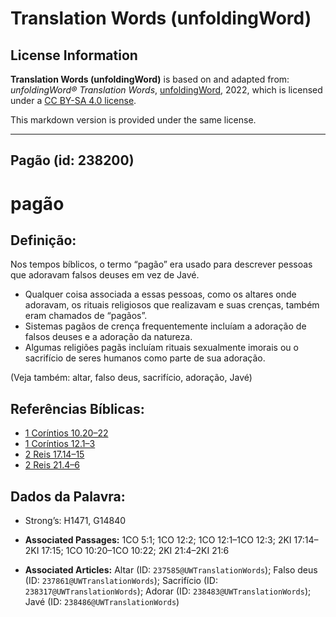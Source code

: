 # Translation Words (unfoldingWord)

## License Information

**Translation Words (unfoldingWord)** is based on and adapted from: _unfoldingWord® Translation Words_, [unfoldingWord](https://unfoldingword.org/utw), 2022, which is licensed under a [CC BY-SA 4.0 license](https://creativecommons.org/licenses/by-sa/4.0/legalcode.en).

This markdown version is provided under the same license.



--------------------------------

## Pagão (id: 238200)

pagão
=====

Definição:
----------

Nos tempos bíblicos, o termo “pagão” era usado para descrever pessoas que adoravam falsos deuses em vez de Javé.

* Qualquer coisa associada a essas pessoas, como os altares onde adoravam, os rituais religiosos que realizavam e suas crenças, também eram chamados de “pagãos”.
* Sistemas pagãos de crença frequentemente incluíam a adoração de falsos deuses e a adoração da natureza.
* Algumas religiões pagãs incluíam rituais sexualmente imorais ou o sacrifício de seres humanos como parte de sua adoração.

(Veja também: altar, falso deus, sacrifício, adoração, Javé)

Referências Bíblicas:
---------------------

* [1 Coríntios 10\.20–22](https://ref.ly/1Cor10:20-1Cor10:22)
* [1 Coríntios 12\.1–3](https://ref.ly/1Cor12:1-1Cor12:3)
* [2 Reis 17\.14–15](https://ref.ly/2Kgs17:14-2Kgs17:15)
* [2 Reis 21\.4–6](https://ref.ly/2Kgs21:4-2Kgs21:6)

Dados da Palavra:
-----------------

* Strong’s: H1471, G14840

* **Associated Passages:** 1CO 5:1; 1CO 12:2; 1CO 12:1–1CO 12:3; 2KI 17:14–2KI 17:15; 1CO 10:20–1CO 10:22; 2KI 21:4–2KI 21:6
* **Associated Articles:** Altar (ID: `237585@UWTranslationWords`); Falso deus (ID: `237861@UWTranslationWords`); Sacrifício (ID: `238317@UWTranslationWords`); Adorar (ID: `238483@UWTranslationWords`); Javé (ID: `238486@UWTranslationWords`)

